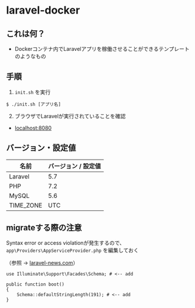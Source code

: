 # laravel-docker
## これは何？
* Dockerコンテナ内でLaravelアプリを稼働させることができるテンプレートのようなもの
## 手順
1. `init.sh` を実行
```
$ ./init.sh [アプリ名]
```
2. ブラウザでLaravelが実行されていることを確認
* [localhost:8080](http://localhost:8080/)

## バージョン・設定値

|  名前  | バージョン / 設定値   |
|  --  | --   |
| Laravel | 5.7 |
| PHP| 7.2 |
| MySQL| 5.6 |
| TIME_ZONE| UTC |

## migrateする際の注意

Syntax error or access violationが発生するので、`app\Providers\AppServiceProvider.php` を編集しておく

（参照 -> [laravel-news.com](https://laravel-news.com/laravel-5-4-key-too-long-error
)）

``` 
use Illuminate\Support\Facades\Schema; # <-- add

public function boot()
{
    Schema::defaultStringLength(191); # <-- add
}
```
